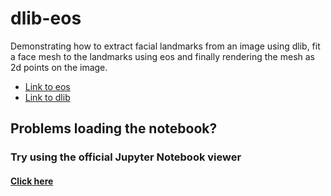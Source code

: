# dlib-eos
Demonstrating how to extract facial landmarks from an image using dlib, fit a face mesh to the landmarks using eos and finally rendering the mesh as 2d points on the image.

* [Link to eos](https://github.com/patrikhuber/eos/tree/master/)
* [Link to dlib](https://github.com/patrikhuber/eos/tree/master/)

## Problems loading the notebook? 
### Try using the official Jupyter Notebook viewer
#### [Click here](https://nbviewer.jupyter.org/github/gigadeplex/dlib-eos/blob/master/dlib-eos.ipynb)
